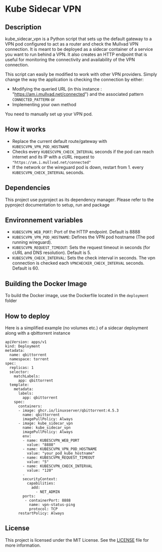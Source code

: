 # Kube Sidecar VPN

## Description
 kube_sidecar_vpn is a Python script that sets up the default gateway to a VPN pod configured to act as a router and check the Mullvad VPN connection. It is meant to be deployed as a sidecar container of a service you want to run behind a VPN. It also creates an HTTP endpoint that is useful for monitoring the connectivity and availability of the VPN connection.

This script can easily be modified to work with other VPN providers. Simply change the way the application is checking the connection by either:
- Modifying the queried URL (in this instance : "https://am.i.mullvad.net/connected") and the associated pattern `CONNECTED_PATTERN` or
- Implementing your own method

You need to manually set up your VPN pod.

## How it works
- Replace the current default route/gateway with `KUBESCVPN_VPN_POD_HOSTNAME`
- Checks every `KUBESCVPN_CHECK_INTERVAL` seconds if the pod can reach internet and its IP with a cURL request to `"https://am.i.mullvad.net/connected"`
- If the network or the wireguard pod is down, restart from 1. every `KUBESCVPN_CHECK_INTERVAL` seconds.

## Dependencies
This project use pyproject as its dependency manager. Please refer to the pyproject documentation to setup, run and package

## Environnement variables
- `KUBESCVPN_WEB_PORT`: Port of the HTTP endpoint. Default is 8888
- `KUBESCVPN_VPN_POD_HOSTNAME`: Defines the VPN pod hostname (The pod running wireguard).
- `KUBESCVPN_REQUEST_TIMEOUT`: Sets the request timeout in seconds (for cURL and DNS resolution). Default is 5.
- `KUBESCVPN_CHECK_INTERVAL`: Sets the check interval in seconds. The vpn connection is checked each `VPNCHECKER_CHECK_INTERVAL` seconds. Default is 60.

## Building the Docker Image
To build the Docker image, use the Dockerfile located in the `deployment` folder

## How to deploy
Here is a simplified example (no volumes etc.) of a sidecar deployment along with a qbittorrent instance

```
apiVersion: apps/v1
kind: Deployment
metadata:
  name: qbittorrent
  namespace: torrent
spec:
  replicas: 1
  selector:
    matchLabels:
      app: qbittorrent
  template:
    metadata:
      labels:
        app: qbittorrent
    spec:
      containers:
      - image: ghcr.io/linuxserver/qbittorrent:4.5.3
        name: qbittorrent
        imagePullPolicy: Always
      - image: kube_sidecar_vpn
        name: kube_sidecar_vpn
        imagePullPolicy: Always
        env:
        - name: KUBESCVPN_WEB_PORT
          value: "8888"
        - name: KUBESCVPN_VPN_POD_HOSTNAME
          value: "your_pod_kube_hostname"
        - name: KUBESCVPN_REQUEST_TIMEOUT
          value: "5"
        - name: KUBESCVPN_CHECK_INTERVAL
          value: "120"
        - 
        securityContext:
          capabilities:
            add:
              - NET_ADMIN
        ports:
         - containerPort: 8888
           name: vpn-status-ping
           protocol: TCP
      restartPolicy: Always
```

## License
This project is licensed under the MIT License. See the [LICENSE](LICENSE) file for more information.